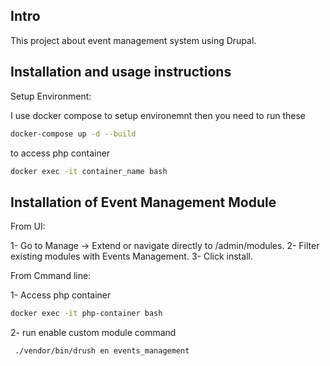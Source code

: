 
## Intro

This project about event management system using Drupal.


## Installation and usage instructions

 Setup Environment:


I use docker compose to setup environemnt then you need to run these 

```bash
docker-compose up -d --build
```
to access php container

```bash
docker exec -it container_name bash
```


## Installation of Event Management Module

 From UI:
 
1- Go to Manage → Extend or navigate directly to /admin/modules.
2- Filter existing modules with Events Management.
3- Click install.

 From Cmmand line:
 
 1- Access php container

```bash
docker exec -it php-container bash
```
2- run enable custom module command

```bash
 ./vendor/bin/drush en events_management
```
